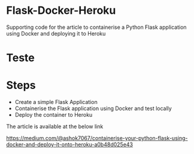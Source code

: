 # Flask-Docker-Heroku
Supporting code for the article to containerise a Python Flask application using Docker and deploying it to Heroku

# Teste

# Steps
- Create a simple Flask Application
- Containerise the Flask application using Docker and test locally
- Deploy the container to Heroku 

The article is available at the below link

https://medium.com/@ashok7067/containerise-your-python-flask-using-docker-and-deploy-it-onto-heroku-a0b48d025e43
